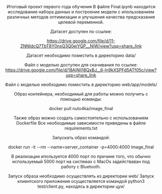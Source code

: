 <center>Итоговый проект первого года обучения
В файле Final.ipynb находится исследование набора данных и построение модели с ипользованием различных методов оптимизации и улучшения качества предсказания целевой переменной.

Датасет доступен по ссылке:

https://drive.google.com/file/d/11-ZNNIdcQ7TbT8Y0nsQ3Q0eiYQP__NIW/view?usp=share_link

Датасет необходимо поместить в директорию data/

Файл с моделью доступен для скачивания по ссылке: https://drive.google.com/file/d/18AiNlI18QxBJ__6-ln9kXSPFd5ATf05c/view?usp=share_link

Файл с моделью необходимо поместить в директорию web/app/models/

Образ контейнера, необходимый для работы можно получить с помощью команды:

docker pull nuto4ka/image_final

Также образ можно создать самостоятельно с использованием Dockerfile Все необходимые зависимости приведены в файле requirements.txt

Запускать образ командой:

docker run -it --rm --name=server_container -p=4000:4000 image_final

В реализации ипользуется 4000 порт по причине того, что обычно используемый 5000 порт на системах с MacOs задействаван под работу с Bluetooth.

Запуск образа необходимо осуществлять из директории web/ Запуск клиентского приложения осуществляется командой python3 test/client.py, находясь в директории цуи/
